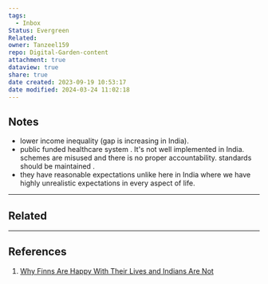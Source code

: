 ```yaml
---
tags:
  - Inbox
Status: Evergreen
Related: 
owner: Tanzeel159
repo: Digital-Garden-content
attachment: true
dataview: true
share: true
date created: 2023-09-19 10:53:17
date modified: 2024-03-24 11:02:18
---
```

## Notes
- lower income inequality (gap is increasing in India).
- public funded healthcare system . It's not well implemented in India. schemes are misused and there is no proper accountability. standards should be maintained . 
- they have reasonable expectations unlike here in India where we have highly unrealistic expectations in every aspect of life. 
---
## Related



---
## References

1) [Why Finns Are Happy With Their Lives and Indians Are Not](./Readwise/Articles/Why%20Finns%20Are%20Happy%20With%20Their%20Lives%20and%20Indians%20Are%20Not.md)